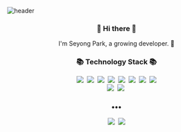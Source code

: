 ![header](https://capsule-render.vercel.app/api?type=soft&color=auto&height=150&section=header&text=SeyongPark&fontcolor=FFFFF&fontSize=70&animation=twinkling)

<h3 align="center"> 👋 Hi there 👋 </h3>
<p align="center">
I'm Seyong Park, a growing developer. 🌱 <br>

</p>
<h3 align="center">📚 Technology Stack 📚</h3>
<p align="center">
  <img src="https://img.shields.io/badge/Python-3766AB?style=flat-square&logo=Python&logoColor=white"/></a>&nbsp
  <img src="https://img.shields.io/badge/Django-092E20?style=flat-square&logo=Django&logoColor=white"/></a>&nbsp
  <img src="https://img.shields.io/badge/DJANGO-REST-ff1709?style=flat-square&logo=django&logoColor=white&color=ff1709&labelColor=gray"/></a>&nbsp
  <img src="https://img.shields.io/badge/Javascript-ffb13b?style=flat-square&logo=javascript&logoColor=white"/></a>&nbsp
  <img src="https://img.shields.io/badge/MySQL-E6B91E?style=flat-square&logo=MySql&logoColor=white"/></a>&nbsp 
  <img src="https://img.shields.io/badge/aws-333664?style=flat-square&logo=amazon-aws&logoColor=white"/></a>&nbsp
  <img src="https://img.shields.io/badge/Docker-2496ED?style=flat-square&logo=Docker&logoColor=white"/></a>&nbsp
  <img src="https://img.shields.io/badge/Git-F05032?style=flat-square&logo=Git&logoColor=white"/>
  <br>
  <img src="https://img.shields.io/badge/pycharm-143?style=flat-square&logo=pycharm&logoColor=black&color=black&labelColor=green"/></a>&nbsp
  <img src="https://img.shields.io/badge/Visual%20Studio%20Code-0078d7.svg?style=flat-square&logo=visual-studio-code&logoColor=white"/></a>&nbsp
  <br>

<h3 align="center">•••</h3>

<p align="center">
  <a href="https://velog.io/@sae0428"><img src="https://img.shields.io/badge/Tech%20Blog-11B48A?style=flat-square&logo=Vimeo&logoColor=white&link=https://velog.io/@sae0428"/></a>&nbsp
  <a href="mailto:parksae0428@gmail.com"><img src="https://img.shields.io/badge/Gmail-d14836?style=flat-square&logo=Gmail&logoColor=white&link=mailto:parksae0428@gmail.com"/></a>
  
</p>
